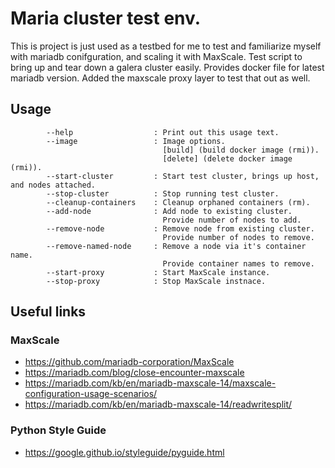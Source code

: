 # Maria cluster test env.
This is project is just used as a testbed for me to test and familiarize myself with mariadb conifguration, and scaling it with MaxScale. Test script to bring up and tear down a galera cluster easily. Provides docker file for latest mariadb version. Added the maxscale proxy layer to test that out as well.

## Usage
```
        --help                  : Print out this usage text.
        --image                 : Image options.
                                  [build] (build docker image (rmi)).
                                  [delete] (delete docker image (rmi)).
        --start-cluster         : Start test cluster, brings up host, and nodes attached.
        --stop-cluster          : Stop running test cluster.
        --cleanup-containers    : Cleanup orphaned containers (rm).
        --add-node              : Add node to existing cluster.
                                  Provide number of nodes to add.
        --remove-node           : Remove node from existing cluster.
                                  Provide number of nodes to remove.
        --remove-named-node     : Remove a node via it's container name.
                                  Provide container names to remove.
        --start-proxy           : Start MaxScale instance.
        --stop-proxy            : Stop MaxScale instnace.
```

## Useful links
### MaxScale
* https://github.com/mariadb-corporation/MaxScale
* https://mariadb.com/blog/close-encounter-maxscale
* https://mariadb.com/kb/en/mariadb-maxscale-14/maxscale-configuration-usage-scenarios/
* https://mariadb.com/kb/en/mariadb-maxscale-14/readwritesplit/

### Python Style Guide
* https://google.github.io/styleguide/pyguide.html
